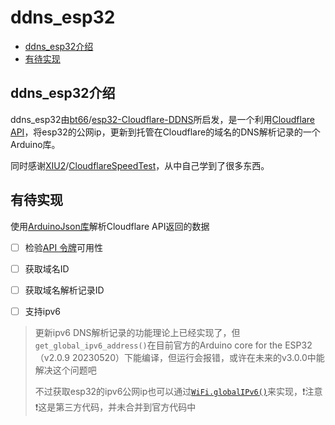 # ddns_esp32

- [ddns_esp32介绍](#ddns_esp32介绍)
- [有待实现](#有待实现)



## ddns_esp32介绍

ddns_esp32由[bt66](https://github.com/bt66)/[esp32-Cloudflare-DDNS](https://github.com/bt66/esp32-Cloudflare-DDNS)所启发，是一个利用[Cloudflare API](https://developers.cloudflare.com/api)，将esp32的公网ip，更新到托管在Cloudflare的域名的DNS解析记录的一个Arduino库。

同时感谢[XIU2](https://github.com/XIU2)/[CloudflareSpeedTest](https://github.com/XIU2/CloudflareSpeedTest/issues/40)，从中自己学到了很多东西。



## 有待实现

使用[ArduinoJson库](https://github.com/bblanchon/ArduinoJson)解析Cloudflare API返回的数据

- [ ] 检验[API 令牌](https://dash.cloudflare.com/profile/api-tokens)可用性
- [ ] 获取域名ID
- [ ] 获取域名解析记录ID



- [ ] 支持ipv6

> 更新ipv6 DNS解析记录的功能理论上已经实现了，但`get_global_ipv6_address()`在目前官方的Arduino core for the ESP32（v2.0.9 20230520）下能编译，但运行会报错，或许在未来的v3.0.0中能解决这个问题吧
>
> 不过获取esp32的ipv6公网ip也可以通过[`WiFi.globalIPv6()`](https://github.com/espressif/arduino-esp32/pull/7065)来实现，❗注意❗这是第三方代码，并未合并到官方代码中

